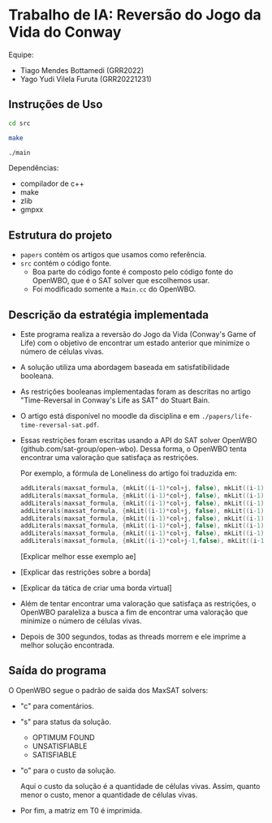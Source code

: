 # Trabalho de IA: Reversão do Jogo da Vida do Conway

Equipe:
-   Tiago Mendes Bottamedi (GRR2022)
-   Yago Yudi Vilela Furuta (GRR20221231)

## Instruções de Uso

```sh
cd src

make

./main
```

Dependências:
- compilador de c++
- make
- zlib
- gmpxx

## Estrutura do projeto

-   `papers` contém os artigos que usamos como referência.
-   `src` contém o código fonte.
    - Boa parte do código fonte é composto pelo código fonte do OpenWBO, que é
      o SAT solver que escolhemos usar.
    - Foi modificado somente a `Main.cc` do OpenWBO.

## Descrição da estratégia implementada

-   Este programa realiza a reversão do Jogo da Vida (Conway's Game of Life)
    com o objetivo de encontrar um estado anterior que minimize o número de
    células vivas. 
-   A solução utiliza uma abordagem baseada em satisfatibilidade booleana.
-   As restrições booleanas implementadas foram as descritas no artigo
    "Time-Reversal in Conway's Life as SAT" do Stuart Bain. 
-   O artigo está disponível no moodle da disciplina e em
    `./papers/life-time-reversal-sat.pdf`.
-   Essas restrições foram escritas usando a API do SAT solver OpenWBO
    (github.com/sat-group/open-wbo). Dessa forma, o OpenWBO tenta encontrar uma
    valoração que satisfaça as restrições.

    Por exemplo, a fórmula de Loneliness do artigo foi traduzida em:

    ```c
    addLiterals(maxsat_formula, {mkLit((i-1)*col+j, false), mkLit((i-1)*col+j-1,false), mkLit((i-1)*col+j+1,false), mkLit(i*col+j-1, false), mkLit(i*col+j+1, false), mkLit((i+1)*col+j, false), mkLit((i+1)*col+j-1,false)});
    addLiterals(maxsat_formula, {mkLit((i-1)*col+j, false), mkLit((i-1)*col+j-1,false), mkLit((i-1)*col+j+1,false), mkLit(i*col+j-1, false), mkLit(i*col+j+1, false), mkLit((i+1)*col+j, false), mkLit((i+1)*col+j+1,false)});
    addLiterals(maxsat_formula, {mkLit((i-1)*col+j, false), mkLit((i-1)*col+j-1,false), mkLit((i-1)*col+j+1,false), mkLit(i*col+j-1, false), mkLit(i*col+j+1, false), mkLit((i+1)*col+j-1,false), mkLit((i+1)*col+j+1,false)});
    addLiterals(maxsat_formula, {mkLit((i-1)*col+j, false), mkLit((i-1)*col+j-1,false), mkLit((i-1)*col+j+1,false), mkLit(i*col+j-1, false), mkLit((i+1)*col+j-1,false), mkLit((i+1)*col+j, false), mkLit((i+1)*col+j+1,false)});
    addLiterals(maxsat_formula, {mkLit((i-1)*col+j, false), mkLit((i-1)*col+j-1,false), mkLit((i-1)*col+j+1,false), mkLit(i*col+j+1, false), mkLit((i+1)*col+j, false), mkLit((i+1)*col+j-1,false), mkLit((i+1)*col+j+1,false)});
    addLiterals(maxsat_formula, {mkLit((i-1)*col+j, false), mkLit((i-1)*col+j-1,false), mkLit(i*col+j-1, false), mkLit(i*col+j+1, false), mkLit((i+1)*col+j, false), mkLit((i+1)*col+j-1,false), mkLit((i+1)*col+j+1,false)});
    addLiterals(maxsat_formula, {mkLit((i-1)*col+j, false), mkLit((i-1)*col+j+1,false), mkLit(i*col+j-1, false), mkLit(i*col+j+1, false), mkLit((i+1)*col+j, false), mkLit((i+1)*col+j-1,false), mkLit((i+1)*col+j+1,false)});
    addLiterals(maxsat_formula, {mkLit((i-1)*col+j-1,false), mkLit((i-1)*col+j+1,false), mkLit(i*col+j-1, false), mkLit(i*col+j+1, false), mkLit((i+1)*col+j, false), mkLit((i+1)*col+j-1,false), mkLit((i+1)*col+j+1,false)});
    ```

    [Explicar melhor esse exemplo ae]

-   [Explicar das restrições sobre a borda]
-   [Explicar da tática de criar uma borda virtual]

-   Além de tentar encontrar uma valoração que satisfaça as restrições, o
    OpenWBO paraleliza a busca a fim de encontrar uma valoração que minimize o
    número de células vivas.
-   Depois de 300 segundos, todas as threads morrem e ele imprime a melhor
    solução encontrada.

## Saída do programa

O OpenWBO segue o padrão de saída dos MaxSAT solvers:
-   "c" para comentários.
-   "s" para status da solução.
    - OPTIMUM FOUND
    - UNSATISFIABLE
    - SATISFIABLE
-   "o" para o custo da solução.
    
    Aqui o custo da solução é a quantidade de células vivas. Assim, quanto
    menor o custo, menor a quantidade de células vivas.

-   Por fim, a matriz em T0 é imprimida.


